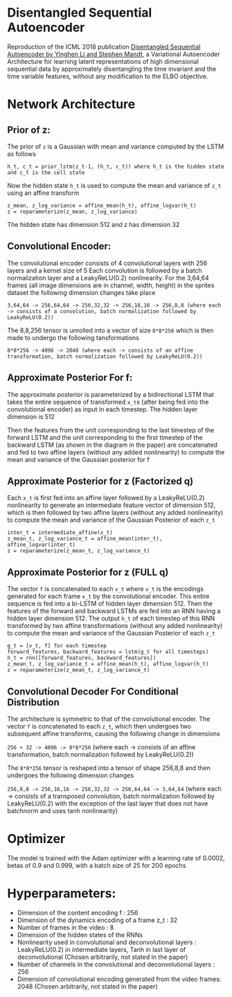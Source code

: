 # Disentangled Sequential Autoencoder
Reproduction of the ICML 2018 publication [Disentangled Sequential Autoencoder by Yinghen Li and Stephen Mandt](https://arxiv.org/abs/1803.02991), a Variational Autoencoder Architecture for learning latent representations of high dimensional sequential data by approximately disentangling the time invariant and the time variable features, without any modification to the ELBO objective. 

# Network Architecture

## Prior of z:

The prior of `z` is a Gaussian with mean and variance computed by the LSTM as follows
```
h_t, c_t = prior_lstm(z_t-1, (h_t, c_t)) where h_t is the hidden state and c_t is the cell state
```
Now the hidden state ```h_t``` is used to compute the mean and variance of ```z_t``` using an affine transform
```
z_mean, z_log_variance = affine_mean(h_t), affine_logvar(h_t)
z = reparameterize(z_mean, z_log_variance)
```
The hidden state has dimension 512 and z has dimension 32

## Convolutional Encoder:

The convolutional encoder consists of 4 convolutional layers with 256 layers and a kernel size of 5
Each convolution is followed by a batch normalization layer and a LeakyReLU(0.2) nonlinearity.
For the 3,64,64 frames (all image dimensions are in channel, width, height) in the sprites dataset the following dimension changes take place

```3,64,64 -> 256,64,64 -> 256,32,32 -> 256,16,16 -> 256,8,8 (where each -> consists of a convolution, batch normalization followed by LeakyReLU(0.2))```

The 8,8,256 tensor is unrolled into a vector of size ```8*8*256``` which is then made to undergo the following tansformations

```8*8*256 -> 4096 -> 2048 (where each -> consists of an affine transformation, batch normalization followed by LeakyReLU(0.2)) ```

## Approximate Posterior For f:

The approximate posterior is parameterized by a bidirectional LSTM that takes the entire sequence of transformed ```x_t```s (after being fed into the convolutional encoder)
as input in each timestep. The hidden layer dimension is 512

Then the features from the unit corresponding to the last timestep of the forward LSTM and the unit corresponding to the first timestep of the
backward LSTM (as shown in the diagram in the paper) are concatenated and fed to two affine layers (without any added nonlinearity) to compute
the mean and variance of the Gaussian posterior for f

## Approximate Posterior for z (Factorized q)

Each ```x_t``` is first fed into an affine layer followed by a LeakyReLU(0.2) nonlinearity to generate an intermediate feature vector of dimension 512,
which is then followed by two affine layers (without any added nonlinearity) to compute the mean and variance of the Gaussian Posterior of each ```z_t```

```
inter_t = intermediate_affine(x_t)
z_mean_t, z_log_variance_t = affine_mean(inter_t), affine_logvar(inter_t)
z = reparameterize(z_mean_t, z_log_variance_t)
```

## Approximate Posterior for z (FULL q)

The vector ```f``` is concatenated to each ```v_t``` where ```v_t``` is the encodings generated for each frame ```x_t``` by the convolutional encoder. This entire sequence  is fed into a bi-LSTM
of hidden layer dimension 512. Then the features of the forward and backward LSTMs are fed into an RNN having a hidden layer dimension 512. The output ```h_t``` of each timestep
of this RNN transformed by two affine transformations (without any added nonlinearity) to compute the mean and variance of the Gaussian Posterior of each ```z_t```

```
g_t = [v_t, f] for each timestep
forward_features, backward_features = lstm(g_t for all timesteps)
h_t = rnn([forward_features, backward_features])
z_mean_t, z_log_variance_t = affine_mean(h_t), affine_logvar(h_t)
z = reparameterize(z_mean_t, z_log_variance_t)
```

## Convolutional Decoder For Conditional Distribution 

The architecture is symmetric to that of the convolutional encoder. The vector ```f``` is concatenated to each ```z_t```, which then undergoes two subsequent
affine transforms, causing the following change in dimensions

```256 + 32 -> 4096 -> 8*8*256``` (where each -> consists of an affine transformation, batch normalization followed by LeakyReLU(0.2))

The ```8*8*256``` tensor is reshaped into a tensor of shape 256,8,8 and then undergoes the following dimension changes

```256,8,8 -> 256,16,16 -> 256,32,32 -> 256,64,64 -> 3,64,64``` (where each -> consists of a transposed convolution, batch normalization followed by LeakyReLU(0.2)
with the exception of the last layer that does not have batchnorm and uses tanh nonlinearity)

#  Optimizer
The model is trained with the Adam optimizer with a learning rate of 0.0002, betas of 0.9 and 0.999, with a batch size of 25 for 200 epochs

# Hyperparameters:

* Dimension of the content encoding f : 256 
* Dimension of the dynamics encoding of a frame z_t : 32 
* Number of frames in the video : 8
* Dimension of the hidden states of the RNNs 
* Nonlinearity used in convolutional and deconvolutional layers : LeakyReLU(0.2) in intermediate layers, Tanh in last layer of deconvolutional (Chosen arbitrarily, not stated in the paper)
* Number of channels in the convolutional and deconvolutional layers : 256
* Dimension of convolutional encoding generated from the video frames: 2048 (Chosen arbitrarily, not stated in the paper)
